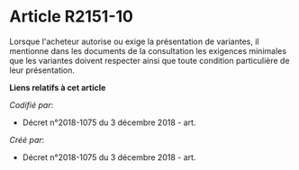 # Article R2151-10

Lorsque l'acheteur autorise ou exige la présentation de variantes, il mentionne dans les documents de la consultation les
exigences minimales que les variantes doivent respecter ainsi que toute condition particulière de leur présentation.

**Liens relatifs à cet article**

_Codifié par_:

  - Décret n°2018-1075 du 3 décembre 2018 - art.

_Créé par_:

  - Décret n°2018-1075 du 3 décembre 2018 - art.

